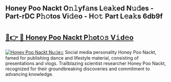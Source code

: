 ## Honey Poo Nackt O𝚗𝚕yf𝚊ns L𝚎a𝚔ed N𝚞𝚍es - Part-rDC P𝚑𝚘tos Vi𝚍𝚎o - H𝚘𝚝 Part L𝚎a𝚔s 6db9f

# <h2><a href="http://kfcj0d0.oniu.top/?m=Honey+Poo+Nackt">🔗👉 🔴 Honey Poo Nackt P𝚑ot𝚘𝚜 V𝚒d𝚎o</a></h2>

[![Honey Poo Nackt Nu𝚍e𝚜](https://i.imgur.com/0qMVB7G.gif)](http://kfcj0d0.oniu.top/?m=Honey+Poo+Nackt)
Social media personality Honey Poo Nackt, famed for publishing dance and lifestyle material, consisting of presentations and vlogs. Trailblazing scientist researcher Honey Poo Nackt, recognized for their groundbreaking discoveries and commitment to advancing knowledge.  
